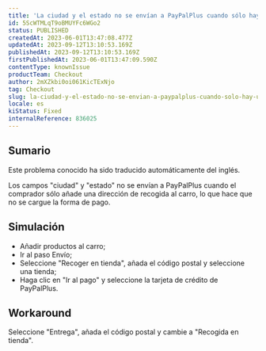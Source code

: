 ```yaml
---
title: 'La ciudad y el estado no se envían a PayPalPlus cuando sólo hay una dirección de recogida disponible.'
id: 5ScWTMLqT9oBMUYFc6WGo2
status: PUBLISHED
createdAt: 2023-06-01T13:47:08.477Z
updatedAt: 2023-09-12T13:10:53.169Z
publishedAt: 2023-09-12T13:10:53.169Z
firstPublishedAt: 2023-06-01T13:47:09.590Z
contentType: knownIssue
productTeam: Checkout
author: 2mXZkbi0oi061KicTExNjo
tag: Checkout
slug: la-ciudad-y-el-estado-no-se-envian-a-paypalplus-cuando-solo-hay-una-direccion-de-recogida-disponible
locale: es
kiStatus: Fixed
internalReference: 836025
---
```


## Sumario

<div class="alert alert-info">
  <p>Este problema conocido ha sido traducido automáticamente del inglés.</p>
</div>


Los campos "ciudad" y "estado" no se envían a PayPalPlus cuando el comprador sólo añade una dirección de recogida al carro, lo que hace que no se cargue la forma de pago.


##

## Simulación



- Añadir productos al carro;
- Ir al paso Envío;
- Seleccione "Recoger en tienda", añada el código postal y seleccione una tienda;
- Haga clic en "Ir al pago" y seleccione la tarjeta de crédito de PayPalPlus.


##

## Workaround


Seleccione "Entrega", añada el código postal y cambie a "Recogida en tienda".




